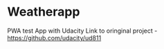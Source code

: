 # Weatherapp
PWA test App with Udacity 
Link to oringinal project - https://github.com/udacity/ud811
